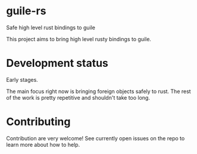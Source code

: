# guile-rs
Safe high level rust bindings to guile

This project aims to bring high level rusty bindings to guile.

# Development status
Early stages.

The main focus right now is bringing foreign objects safely to rust.
The rest of the work is pretty repetitive and shouldn't take too long.

# Contributing
Contribution are very welcome! See currently open issues on the repo to learn more about how to help.
